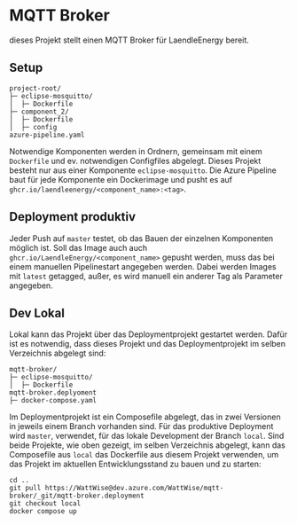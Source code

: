 # MQTT Broker

dieses Projekt stellt einen MQTT Broker für LaendleEnergy bereit.

## Setup

```
project-root/
├─ eclipse-mosquitto/
│  ├─ Dockerfile
├─ component_2/
│  ├─ Dockerfile
│  ├─ config
azure-pipeline.yaml
```

Notwendige Komponenten werden in Ordnern, gemeinsam mit einem `Dockerfile`
und ev. notwendigen Configfiles abgelegt. Dieses Projekt besteht nur aus einer
Komponente `eclipse-mosquitto`. Die Azure Pipeline baut für jede Komponente
ein Dockerimage und pusht es auf `ghcr.io/laendleenergy/<component_name>:<tag>`.

## Deployment produktiv

Jeder Push auf `master` testet, ob das Bauen der einzelnen Komponenten möglich
ist. Soll das Image auch auch `ghcr.io/LaendleEnergy/<component_name>` gepusht
werden, muss das bei einem manuellen Pipelinestart angegeben werden. Dabei
werden Images mit `latest` getagged, außer, es wird manuell ein anderer Tag
als Parameter angegeben.

## Dev Lokal

Lokal kann das Projekt über das Deploymentprojekt gestartet werden. Dafür ist
es notwendig, dass dieses Projekt und das Deploymentprojekt im selben
Verzeichnis abgelegt sind:

```
mqtt-broker/
├─ eclipse-mosquitto/
│  ├─ Dockerfile
mqtt-broker.deplyoment
├─ docker-compose.yaml
```

Im Deploymentprojekt ist ein Composefile abgelegt, das in zwei Versionen in
jeweils einem Branch vorhanden sind. Für das produktive Deployment wird
`master`, verwendet, für das lokale Development der Branch `local`. Sind beide
Projekte, wie oben gezeigt, im selben Verzeichnis abgelegt, kann das
Composefile aus `local` das Dockerfile aus diesem Projekt verwenden, um das
Projekt im aktuellen Entwicklungsstand zu bauen und zu starten:

```
cd ..
git pull https://WattWise@dev.azure.com/WattWise/mqtt-broker/_git/mqtt-broker.deployment
git checkout local
docker compose up
```
